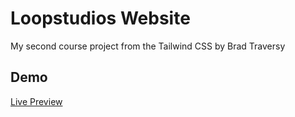 # Loopstudios Website

My second course project from the Tailwind CSS by Brad Traversy

## Demo

[Live Preview](https://hassancodess-loopstudios-website.netlify.app/)
